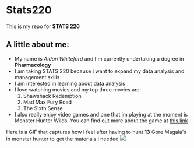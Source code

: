 # Stats220

This is my repo for **STATS 220** 

## A little about me:

* My name is *Aidan Whiteford* and I'm currently undertaking a degree in **Pharmacology**
* I am taking STATS 220 because i want to expand my data analysis and management skills
* I am interested in learning about data analysis
* I love watching movies and my top three movies are:
    1. Shawshack Redemption
    2. Mad Max Fury Road
    3. The Sixth Sense
* I also really enjoy video games and one that im playing at the moment is Monster Hunter Wilds. You can find out more about the game at [this link](https://www.monsterhunter.com/wilds/en-us/)

Here is a GIF that captures how I feel after having to hunt **13** Gore Magala's in monster hunter to get the materials i needed ![](https://media0.giphy.com/media/v1.Y2lkPTc5MGI3NjExMjYzdHgxdDN1OHo5NXpma2doNWR3b2UyMWYwaGRmbnM1dXUzZ2FndCZlcD12MV9pbnRlcm5hbF9naWZfYnlfaWQmY3Q9Zw/JwwYTeuOHhEB2/giphy.gif)
